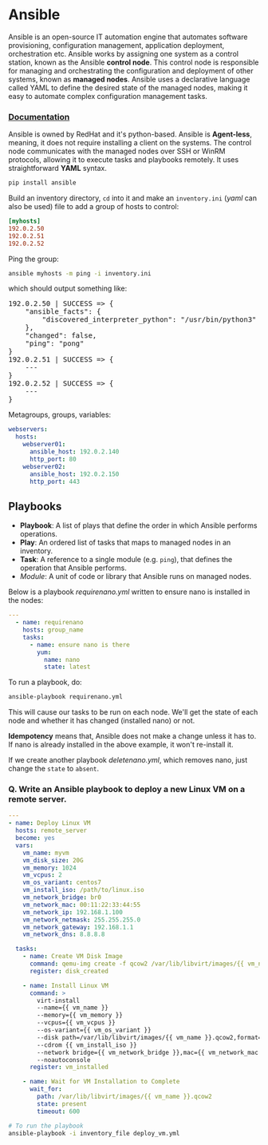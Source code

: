 # Ansible

Ansible is an open-source IT automation engine that automates software provisioning, configuration management, application deployment, orchestration etc.
Ansible works by assigning one system as a control station, known as the Ansible **control node**.
This control node is responsible for managing and orchestrating the configuration and deployment of other systems, known as **managed nodes**.
Ansible uses a declarative language called YAML to define the desired state of the managed nodes, making it easy to automate complex configuration management tasks.

### [Documentation](https://docs.ansible.com/ansible/latest/getting_started/introduction.html)


Ansible is owned by RedHat and it's python-based.
Ansible is **Agent-less**, meaning, it does not require installing a client on the systems.
The control node communicates with the managed nodes over SSH or WinRM protocols, allowing it to execute tasks and playbooks remotely. 
It uses straightforward **YAML** syntax.

```sh
pip install ansible
```

Build an inventory directory, `cd` into it and make an `inventory.ini` (*yaml* can also be used) file to add a group of hosts to control:

```ini
[myhosts]
192.0.2.50
192.0.2.51
192.0.2.52
```
Ping the group:
```sh
ansible myhosts -m ping -i inventory.ini 
```
which should output something like:
<pre>
192.0.2.50 | SUCCESS => {
    "ansible_facts": {
        "discovered_interpreter_python": "/usr/bin/python3"
    },
    "changed": false,
    "ping": "pong"
}
192.0.2.51 | SUCCESS => {
    ---
}
192.0.2.52 | SUCCESS => {
    ---
}
</pre>

Metagroups, groups, variables:
```yaml
webservers:
  hosts:
    webserver01:
      ansible_host: 192.0.2.140
      http_port: 80
    webserver02:
      ansible_host: 192.0.2.150
      http_port: 443
```

## Playbooks

* **Playbook**: A list of plays that define the order in which Ansible performs operations.
* **Play**: An ordered list of tasks that maps to managed nodes in an inventory.
* **Task**: A reference to a single module (e.g. `ping`), that defines the operation that Ansible performs.
* *Module*: A unit of code or library that Ansible runs on managed nodes.

Below is a playbook *requirenano.yml* written to ensure nano is installed in the nodes:

```yml
---
  - name: requirenano
    hosts: group_name
    tasks:
      - name: ensure nano is there
        yum:
          name: nano
          state: latest
```
To run a playbook, do:
```sh
ansible-playbook requirenano.yml
```
This will cause our tasks to be run on each node. 
We'll get the state of each node and whether it has changed (installed nano) or not.

**Idempotency** means that, Ansible does not make a change unless it has to. 
If nano is already installed in the above example, it won't re-install it.

If we create another playbook *deletenano.yml*, which removes nano, just change the `state` to `absent`.

### Q. Write an Ansible playbook to deploy a new Linux VM on a remote server.

```yaml
---
- name: Deploy Linux VM
  hosts: remote_server
  become: yes
  vars:
    vm_name: myvm
    vm_disk_size: 20G
    vm_memory: 1024
    vm_vcpus: 2
    vm_os_variant: centos7
    vm_install_iso: /path/to/linux.iso
    vm_network_bridge: br0
    vm_network_mac: 00:11:22:33:44:55
    vm_network_ip: 192.168.1.100
    vm_network_netmask: 255.255.255.0
    vm_network_gateway: 192.168.1.1
    vm_network_dns: 8.8.8.8

  tasks:
    - name: Create VM Disk Image
      command: qemu-img create -f qcow2 /var/lib/libvirt/images/{{ vm_name }}.qcow2 {{ vm_disk_size }}
      register: disk_created

    - name: Install Linux VM
      command: >
        virt-install
        --name={{ vm_name }}
        --memory={{ vm_memory }}
        --vcpus={{ vm_vcpus }}
        --os-variant={{ vm_os_variant }}
        --disk path=/var/lib/libvirt/images/{{ vm_name }}.qcow2,format=qcow2
        --cdrom {{ vm_install_iso }}
        --network bridge={{ vm_network_bridge }},mac={{ vm_network_mac }},ip={{ vm_network_ip }},netmask={{ vm_network_netmask }},gateway={{ vm_network_gateway }},nameserver={{ vm_network_dns }}
        --noautoconsole
      register: vm_installed

    - name: Wait for VM Installation to Complete
      wait_for:
        path: /var/lib/libvirt/images/{{ vm_name }}.qcow2
        state: present
        timeout: 600
```
```sh
# To run the playbook
ansible-playbook -i inventory_file deploy_vm.yml
```
